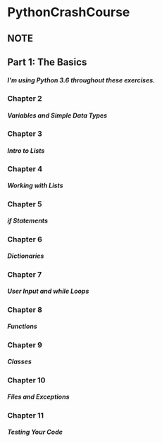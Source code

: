 # PythonCrashCourse
## NOTE

## Part 1: The Basics

##### I'm using Python 3.6 throughout these exercises.
### Chapter 2
##### Variables and Simple Data Types
### Chapter 3
##### Intro to Lists
### Chapter 4
##### Working with Lists
### Chapter 5
##### if Statements
### Chapter 6
##### Dictionaries
### Chapter 7
##### User Input and while Loops
### Chapter 8
##### Functions
### Chapter 9
##### Classes
### Chapter 10
##### Files and Exceptions
### Chapter 11
##### Testing Your Code